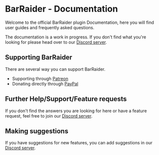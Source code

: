 # BarRaider - Documentation
Welcome to the official BarRaider plugin Documentation, here you will find user guides and frequently asked questions.

The documentation is a work in progress. If you don't find what you're looking for please head over to our [Discord server](https://discord.barraider.com).

## Supporting BarRaider

There are several way you can support BarRaider.

- Supporting through [Patreon](https://www.patreon.com/barraider)
- Donating directly through [PayPal](paypal.me/BarRaider)

## Further Help/Support/Feature requests
If you don't find the answers you are looking for here or have a feature request, feel free to join our [Discord server](https://discord.barraider.com).

## Making suggestions
If you have suggestions for new features, you can add suggestions in our [Discord server](https://discord.barraider.com).